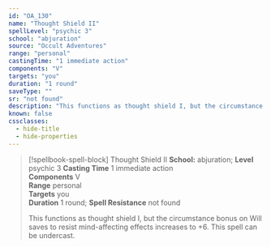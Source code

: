 ```yaml
---
id: "OA_130"
name: "Thought Shield II"
spellLevel: "psychic 3"
school: "abjuration"
source: "Occult Adventures"
range: "personal"
castingTime: "1 immediate action"
components: "V"
targets: "you"
duration: "1 round"
saveType: ""
sr: "not found"
description: "This functions as thought shield I, but the circumstance bonus on Will saves to resist mind-affecting effects increases to +6. This spell can be undercast."
known: false
cssclasses:
  - hide-title
  - hide-properties
---
```


> [!spellbook-spell-block] Thought Shield II
> **School:** abjuration; **Level** psychic 3
> **Casting Time** 1 immediate action  
> **Components** V  
> **Range** personal  
> **Targets** you  
> **Duration** 1 round; **Spell Resistance** not found
> 
> This functions as thought shield I, but the circumstance bonus on Will saves to resist mind-affecting effects increases to +6. This spell can be undercast.